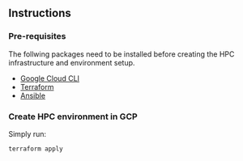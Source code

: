 ## Instructions

### Pre-requisites

The follwing packages need to be installed before creating the HPC infrastructure and environment setup.

- [Google Cloud CLI](https://cloud.google.com/sdk/docs/install)
- [Terraform](https://developer.hashicorp.com/terraform/install)
- [Ansible](https://docs.ansible.com/ansible/latest/installation_guide/intro_installation.html) 

### Create HPC environment in GCP

Simply run:

```sh
terraform apply
```

